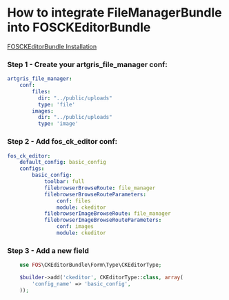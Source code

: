 How to integrate FileManagerBundle into FOSCKEditorBundle
==========================================================

[FOSCKEditorBundle Installation](https://symfony.com/doc/master/bundles/FOSCKEditorBundle/installation.html)

### Step 1 - Create your artgris_file_manager conf:

```yml  
artgris_file_manager:
    conf:
        files:
          dir: "../public/uploads"
          type: 'file'
        images:
          dir: "../public/uploads"
          type: 'image'
```

### Step 2 - Add fos_ck_editor conf:
```yaml
fos_ck_editor:
    default_config: basic_config
    configs:
        basic_config:
            toolbar: full
            filebrowserBrowseRoute: file_manager
            filebrowserBrowseRouteParameters:
                conf: files
                module: ckeditor
            filebrowserImageBrowseRoute: file_manager
            filebrowserImageBrowseRouteParameters:
                conf: images
                module: ckeditor
```  

### Step 3 - Add a new field

```php
    use FOS\CKEditorBundle\Form\Type\CKEditorType;

    $builder->add('ckeditor', CKEditorType::class, array(
        'config_name' => 'basic_config',
    ));
```  